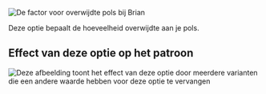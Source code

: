 ![De factor voor overwijdte pols bij Brian](./cuffease.svg)

Deze optie bepaalt de hoeveelheid overwijdte aan je pols.

## Effect van deze optie op het patroon

![Deze afbeelding toont het effect van deze optie door meerdere varianten die een andere waarde hebben voor deze optie te vervangen](brian_cuffease_sample.svg "Effect van deze optie op het patroon")
